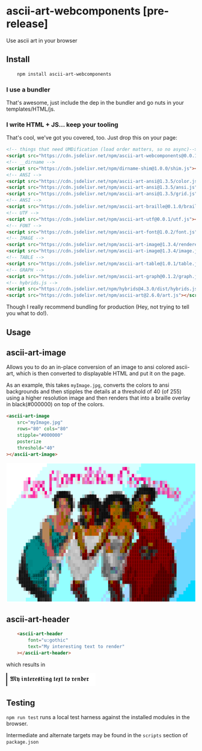 ascii-art-webcomponents [pre-release]
=======================

Use ascii art in your browser

Install
-------

```bash
    npm install ascii-art-webcomponents
```

### I use a bundler

That's awesome, just include the dep in the bundler and go nuts in your templates/HTML/js.

### I write HTML + JS... keep your tooling

That's cool, we've got you covered, too. Just drop this on your page:

```html
<!-- things that need UMDification (load order matters, so no async)-->
<script src="https://cdn.jsdelivr.net/npm/ascii-art-webcomponents@0.0.1/dist/bundled.js"></script>
<!-- __dirname -->
<script src="https://cdn.jsdelivr.net/npm/dirname-shim@1.0.0/shim.js"></script>
<!-- ANSI -->
<script src="https://cdn.jsdelivr.net/npm/ascii-art-ansi@1.3.5/color.js"></script>
<script src="https://cdn.jsdelivr.net/npm/ascii-art-ansi@1.3.5/ansi.js"></script>
<script src="https://cdn.jsdelivr.net/npm/ascii-art-ansi@1.3.5/grid.js"></script>
<!-- ANSI -->
<script src="https://cdn.jsdelivr.net/npm/ascii-art-braille@0.1.0/braille.js"></script>
<!-- UTF -->
<script src="https://cdn.jsdelivr.net/npm/ascii-art-utf@0.0.1/utf.js"></script>
<!-- FONT -->
<script src="https://cdn.jsdelivr.net/npm/ascii-art-font@1.0.2/font.js"></script>
<!-- IMAGE -->
<script src="https://cdn.jsdelivr.net/npm/ascii-art-image@1.3.4/renderers/average.js"></script>
<script src="https://cdn.jsdelivr.net/npm/ascii-art-image@1.3.4/image.js"></script>
<!-- TABLE -->
<script src="https://cdn.jsdelivr.net/npm/ascii-art-table@1.0.1/table.js"></script>
<!-- GRAPH -->
<script src="https://cdn.jsdelivr.net/npm/ascii-art-graph@0.1.2/graph.js"></script>
<!-- hybrids.js -->
<script src="https://cdn.jsdelivr.net/npm/hybrids@4.3.0/dist/hybrids.js"></script>
<script src="https://cdn.jsdelivr.net/npm/ascii-art@2.6.0/art.js"></script>
```

Though I really recommend bundling for production (Hey, not trying to tell you what to do!).

Usage
-----

ascii-art-image
---------------
Allows you to do an in-place conversion of an image to ansi colored ascii-art, which is then converted to displayable HTML and put it on the page.

As an example, this takes `myImage.jpg`, converts the colors to ansi backgrounds and then stipples the details at a threshold of 40 (of 255) using a higher resolution image and then renders that into a braille overlay in black(#000000) on top of the colors.

```html
<ascii-art-image
    src="myImage.jpg"
    rows="80" cols="80"
    stipple="#000000"
    posterize
    threshold="40"
></ascii-art-image>
```
![An example](example.png)

ascii-art-header
----------------

```html
    <ascii-art-header
        font="u:gothic"
        text="My interesting text to render"
    ></ascii-art-header>
```

which results in

![An example](text_example.png)


Testing
-------

`npm run test` runs a local test harness against the installed modules in the browser.

Intermediate and alternate targets may be found in the `scripts` section of `package.json`
